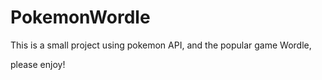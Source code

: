 # PokemonWordle

This is a small project using pokemon API, and the popular game Wordle,

please enjoy!
